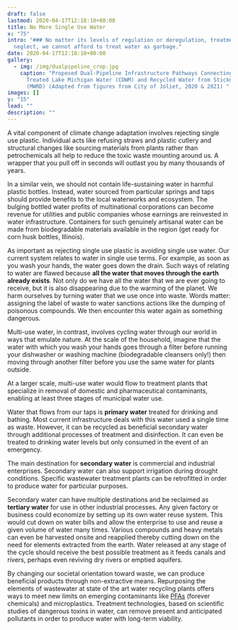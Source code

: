 ```yaml
---
draft: false
lastmod: 2020-04-17T12:18:10+00:00
title: No More Single Use Water
x: "75"
intro: "### No matter its levels of regulation or deregulation, treatment or
  neglect, we cannot afford to treat water as garbage."
date: 2020-04-17T12:18:10+00:00
gallery:
  - img: /img/dualpipeline_crop.jpg
    caption: "Proposed Dual-Pipeline Infrastructure Pathways Connecting Joliet to
      Treated Lake Michigan Water (CDWM) and Recycled Water from Stickney WRP
      (MWRD) (Adapted from figures from City of Joliet, 2020 & 2021) "
images: []
y: "15"
lead: ""
description: ""
---
```

A vital component of climate change adaptation involves rejecting single use plastic. Individual acts like refusing straws and plastic cutlery and structural changes like sourcing materials from plants rather than petrochemicals all help to reduce the toxic waste mounting around us. A wrapper that you pull off in seconds will outlast you by many thousands of years.

In a similar vein, we should not contain life-sustaining water in harmful plastic bottles. Instead, water sourced from particular springs and taps should provide benefits to the local waterworks and ecosystem. The bulging bottled water profits of multinational corporations can become revenue for utilities and public companies whose earnings are reinvested in water infrastructure. Containers for such genuinely artisanal water can be made from biodegradable materials available in the region (get ready for corn husk bottles, Illinois).

As important as rejecting single use plastic is avoiding single use water. Our current system relates to water in single use terms. For example, as soon as you wash your hands, the water goes down the drain. Such ways of relating to water are flawed because **all the water that moves through the earth already exists**. Not only do we have all the water that we are ever going to receive, but it is also disappearing due to the warming of the planet. We harm ourselves by turning water that we use once into waste. Words matter: assigning the label of waste to water sanctions actions like the dumping of poisonous compounds. We then encounter this water again as something dangerous.

Multi-use water, in contrast, involves cycling water through our world in ways that emulate nature. At the scale of the household, imagine that the water with which you wash your hands goes through a filter before running your dishwasher or washing machine (biodegradable cleansers only!) then moving through another filter before you use the same water for plants outside.

At a larger scale, multi-use water would flow to treatment plants that specialize in removal of domestic and pharmaceutical contaminants, enabling at least three stages of municipal water use.

Water that flows from our taps is **primary water** treated for drinking and bathing. Most current infrastructure deals with this water used a single time as waste. However, it can be recycled as beneficial secondary water through additional processes of treatment and disinfection. It can even be treated to drinking water levels but only consumed in the event of an emergency.

The main destination for **secondary water** is commercial and industrial enterprises. Secondary water can also support irrigation during drought conditions. Specific wastewater treatment plants can be retrofitted in order to produce water for particular purposes.

Secondary water can have multiple destinations and be reclaimed as **tertiary water** for use in other industrial processes. Any given factory or business could economize by setting up its own water reuse system. This would cut down on water bills and allow the enterprise to use and reuse a given volume of water many times. Various compounds and heavy metals can even be harvested onsite and reapplied thereby cutting down on the need for elements extracted from the earth. Water released at any stage of the cycle should receive the best possible treatment as it feeds canals and rivers, perhaps even reviving dry rivers or emptied aquifers.

By changing our societal orientation toward waste, we can produce beneficial products through non-extractive means. Repurposing the elements of wastewater at state of the art water recycling plants offers ways to meet new limits on emerging contaminants like [PFAs](https://www.chicagotribune.com/news/environment/ct-pfas-sludge-illinois-farmland-20220731-7xqijchadfhilbvkut3ndw5uja-story.html) (forever chemicals) and microplastics. Treatment technologies, based on scientific studies of dangerous toxins in water, can remove present and anticipated pollutants in order to produce water with long-term viability.
